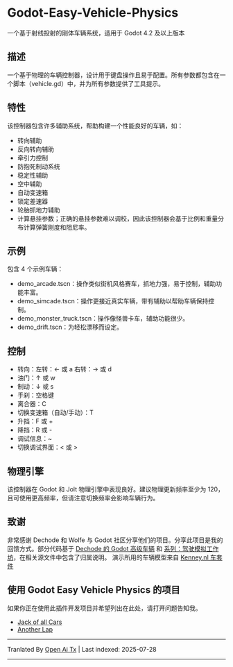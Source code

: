 # Godot-Easy-Vehicle-Physics
一个基于射线投射的刚体车辆系统，适用于 Godot 4.2 及以上版本

## 描述
一个基于物理的车辆控制器，设计用于键盘操作且易于配置。所有参数都包含在一个脚本（vehicle.gd）中，并为所有参数提供了工具提示。

## 特性
该控制器包含许多辅助系统，帮助构建一个性能良好的车辆，如：
- 转向辅助
- 反向转向辅助
- 牵引力控制
- 防抱死制动系统
- 稳定性辅助
- 空中辅助
- 自动变速箱
- 锁定差速器
- 轮胎抓地力辅助
- 计算悬挂参数；正确的悬挂参数难以调校，因此该控制器会基于比例和重量分布计算弹簧刚度和阻尼率。

## 示例
包含 4 个示例车辆：
- demo_arcade.tscn：操作类似街机风格赛车，抓地力强，易于控制，辅助功能丰富。
- demo_simcade.tscn：操作更接近真实车辆，带有辅助以帮助车辆保持控制。
- demo_monster_truck.tscn：操作像怪兽卡车，辅助功能很少。
- demo_drift.tscn：为轻松漂移而设定。

## 控制
- 转向：左转：← 或 a 右转：→ 或 d
- 油门：↑ 或 w
- 制动：↓ 或 s
- 手刹：空格键
- 离合器：C
- 切换变速箱（自动/手动）：T
- 升挡：F 或 +
- 降挡：R 或 -
- 调试信息：~
- 切换调试界面：< 或 >

## 物理引擎
该控制器在 Godot 和 Jolt 物理引擎中表现良好。建议物理更新频率至少为 120，且可使用更高频率，但请注意切换频率会影响车辆行为。

## 致谢
非常感谢 Dechode 和 Wolfe 与 Godot 社区分享他们的项目。分享此项目是我的回馈方式。部分代码基于 [Dechode 的 Godot 高级车辆](https://github.com/Dechode/Godot-Advanced-Vehicle) 和 [系列：驾驶模拟工作坊](https://lupine-vidya.itch.io/gdsim/devlog/677572/series-driving-simulator-workshop-mirror)，在相关源文件中包含了归属说明。
演示所用的车辆模型来自 [Kenney.nl 车套件](https://www.kenney.nl/assets/car-kit)

## 使用 Godot Easy Vehicle Physics 的项目
如果你正在使用此插件开发项目并希望列出在此处，请打开问题告知我。
- [Jack of all Cars](https://dashoe1.itch.io/jack-of-all-cars)
- [Another Lap](https://store.steampowered.com/app/3550210/Another_Lap/)


---

Tranlated By [Open Ai Tx](https://github.com/OpenAiTx/OpenAiTx) | Last indexed: 2025-07-28

---